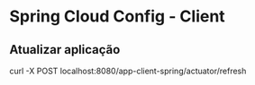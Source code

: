 # Spring Cloud Config - Client


## Atualizar aplicação

curl -X POST localhost:8080/app-client-spring/actuator/refresh

